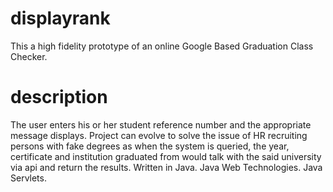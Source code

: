 # displayrank
This a high fidelity prototype of an online Google Based Graduation Class Checker.
# description
The user enters his or her student reference number and the appropriate message displays.
Project can evolve to solve the issue of HR recruiting persons with fake degrees as when the system is queried, the year, certificate and institution graduated from would talk with the said university via api and return the results.
Written in Java.
Java Web Technologies.
Java Servlets.
